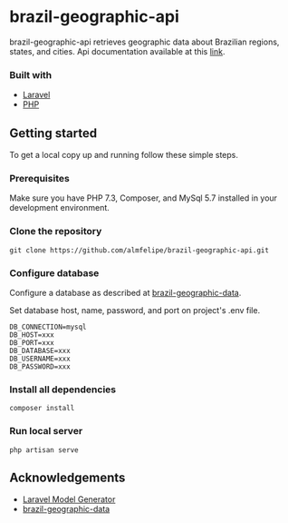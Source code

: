 # brazil-geographic-api
brazil-geographic-api retrieves geographic data about Brazilian regions, states, and cities. Api documentation available at this [link](https://app.swaggerhub.com/apis-docs/alm.felipe/brazil-geographic-api/1.0.0).

### Built with
* [Laravel](https://laravel.com/)
* [PHP](https://www.php.net/)

## Getting started

To get a local copy up and running follow these simple steps.

### Prerequisites

Make sure you have PHP 7.3, Composer, and MySql 5.7 installed in your development environment.  


### Clone the repository
```
git clone https://github.com/almfelipe/brazil-geographic-api.git
```

### Configure database
Configure a database as described at [brazil-geographic-data](https://github.com/almfelipe/).

Set database host, name, password, and port on project's .env file. 
```
DB_CONNECTION=mysql
DB_HOST=xxx
DB_PORT=xxx
DB_DATABASE=xxx
DB_USERNAME=xxx
DB_PASSWORD=xxx
```

### Install all dependencies
```
composer install
```

### Run local server
```
php artisan serve
```

## Acknowledgements

* [Laravel Model Generator](https://github.com/reliese/laravel)
* [brazil-geographic-data](https://github.com/almfelipe/brazil-geographic-data)
